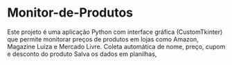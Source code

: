 # Monitor-de-Produtos
Este projeto é uma aplicação Python com interface gráfica (CustomTkinter) que permite monitorar preços de produtos em lojas como Amazon, Magazine Luiza e Mercado Livre.  Coleta automática de nome, preço, cupom e desconto do produto  Salva os dados em planilhas,
